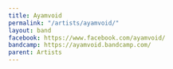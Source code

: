 ```yaml
---
title: Ayamvoid
permalink: "/artists/ayamvoid/"
layout: band
facebook: https://www.facebook.com/ayamvoid/
bandcamp: https://ayamvoid.bandcamp.com/
parent: Artists
---
```

